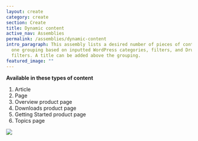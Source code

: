 ```yaml
---
layout: create
category: create
section: Create
title: Dynamic content
active_nav: Assemblies
permalink: /assemblies/dynamic-content
intro_paragraph: This assembly lists a desired number of pieces of content in
  one grouping based on inputted WordPress categories, filters, and Drupal term
  filters. A title can be added above the grouping.
featured_image: ""
---
```

**Available in these types of content**

1. Article
2. Page
3. Overview product page
4. Downloads product page
5. Getting Started product page
6. Topics page

![](/design-manual/assets/uploads/dynamic-content-example.png)
